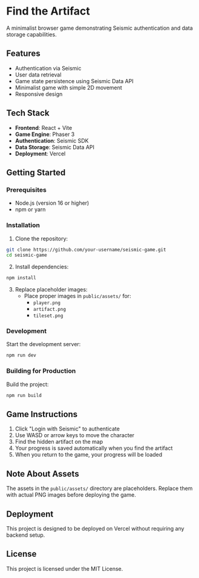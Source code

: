 # Find the Artifact

A minimalist browser game demonstrating Seismic authentication and data storage capabilities.

## Features

- Authentication via Seismic
- User data retrieval
- Game state persistence using Seismic Data API
- Minimalist game with simple 2D movement
- Responsive design

## Tech Stack

- **Frontend**: React + Vite
- **Game Engine**: Phaser 3
- **Authentication**: Seismic SDK
- **Data Storage**: Seismic Data API
- **Deployment**: Vercel

## Getting Started

### Prerequisites

- Node.js (version 16 or higher)
- npm or yarn

### Installation

1. Clone the repository:
```bash
git clone https://github.com/your-username/seismic-game.git
cd seismic-game
```

2. Install dependencies:
```bash
npm install
```

3. Replace placeholder images:
   - Place proper images in `public/assets/` for:
     - `player.png`
     - `artifact.png`
     - `tileset.png`

### Development

Start the development server:
```bash
npm run dev
```

### Building for Production

Build the project:
```bash
npm run build
```

## Game Instructions

1. Click "Login with Seismic" to authenticate
2. Use WASD or arrow keys to move the character
3. Find the hidden artifact on the map
4. Your progress is saved automatically when you find the artifact
5. When you return to the game, your progress will be loaded

## Note About Assets

The assets in the `public/assets/` directory are placeholders. Replace them with actual PNG images before deploying the game.

## Deployment

This project is designed to be deployed on Vercel without requiring any backend setup.

## License

This project is licensed under the MIT License.
